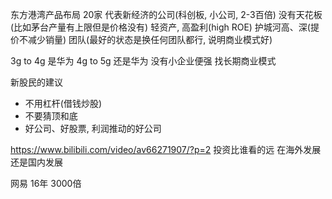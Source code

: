东方港湾产品布局 20家
代表新经济的公司(科创板, 小公司, 2-3百倍)
没有天花板(比如茅台产量有上限但是价格没有)
轻资产, 高盈利(high ROE)
护城河高、深(提价不减少销量)
团队(最好的状态是换任何团队都行, 说明商业模式好)


3g to 4g 是华为
4g to 5g 还是华为
没有小企业便强
找长期商业模式


新股民的建议
- 不用杠杆(借钱炒股)
- 不要猜顶和底
- 好公司、好股票, 利润推动的好公司


https://www.bilibili.com/video/av66271907/?p=2
投资比谁看的远
在海外发展还是国内发展

网易 16年 3000倍
